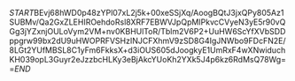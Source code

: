 $START$BEvj68hWD0p48zYPl07xL2j5k+00xeSSjXq/AoogBQtJ3jxQPy805Az1SUBMv/Qa2GxZLEHIROehdoRsl8XRF7EBWVJpQpMIPkvcCVyeN3yE5r90vQGg3jYZxnjOULoVym2VM+nv0KBHUlToR/Tblm2V6P2+UuHW6ScYfXVbSDDppgrw99bx2dU9uHWOPRFVSHzINJCFXhmV9zSD8G4IgJNWbo9FDcFN2E/8LGt2YUfMBSL8C1yFm6FkksX+d3iOUS605dJoogkyE1UmRxF4wXNwiduchKH039opL3Guyr2eJzzbcHLKy3eBjAkcYUoKh2YXk5J4p6kz6RdMsQ78Wg==$END$